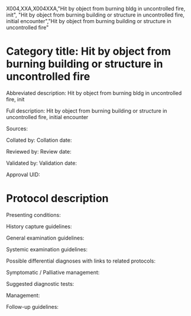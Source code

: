 X004,XXA,X004XXA,"Hit by object from burning bldg in uncontrolled fire, init", "Hit by object from burning building or structure in uncontrolled fire, initial encounter","Hit by object from burning building or structure in uncontrolled fire"
# Category title: Hit by object from burning building or structure in uncontrolled fire

Abbreviated description: Hit by object from burning bldg in uncontrolled fire, init

Full description: Hit by object from burning building or structure in uncontrolled fire, initial encounter

Sources:

Collated by:
Collation date:

Reviewed by:
Review date:

Validated by:
Validation date:

Approval UID:

# Protocol description

Presenting conditions:

History capture guidelines:

General examination guidelines:

Systemic examination guidelines:

Possible differential diagnoses with links to related protocols:

Symptomatic / Palliative management:

Suggested diagnostic tests:

Management:

Follow-up guidelines:
